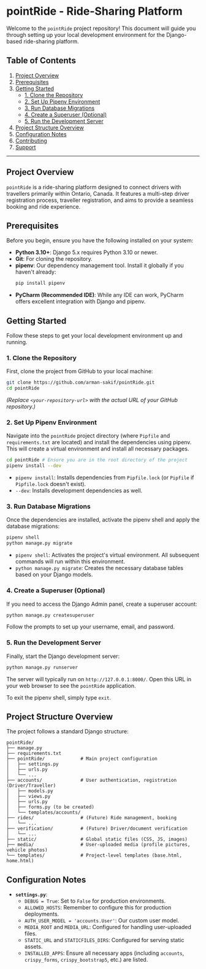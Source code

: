 # pointRide - Ride-Sharing Platform

Welcome to the `pointRide` project repository! This document will guide you through setting up your local development environment for the Django-based ride-sharing platform.

## Table of Contents

1.  [Project Overview](#project-overview)
2.  [Prerequisites](#prerequisites)
3.  [Getting Started](#getting-started)
    * [1. Clone the Repository](#1-clone-the-repository)
    * [2. Set Up Pipenv Environment](#2-set-up-pipenv-environment)
    * [3. Run Database Migrations](#3-run-database-migrations)
    * [4. Create a Superuser (Optional)](#4-create-a-superuser-optional)
    * [5. Run the Development Server](#5-run-the-development-server)
4.  [Project Structure Overview](#project-structure-overview)
5.  [Configuration Notes](#configuration-notes)
6.  [Contributing](#contributing)
7.  [Support](#support)

---

## Project Overview

`pointRide` is a ride-sharing platform designed to connect drivers with travellers primarily within Ontario, Canada. It features a multi-step driver registration process, traveller registration, and aims to provide a seamless booking and ride experience.

## Prerequisites

Before you begin, ensure you have the following installed on your system:

* **Python 3.10+**: Django 5.x requires Python 3.10 or newer.
* **Git**: For cloning the repository.
* **pipenv**: Our dependency management tool. Install it globally if you haven't already:
    ```bash
    pip install pipenv
    ```
* **PyCharm (Recommended IDE)**: While any IDE can work, PyCharm offers excellent integration with Django and pipenv.

## Getting Started

Follow these steps to get your local development environment up and running.

### 1. Clone the Repository

First, clone the project from GitHub to your local machine:

```bash
git clone https://github.com/arman-sakif/pointRide.git
cd pointRide
```
*(Replace `<your-repository-url>` with the actual URL of your GitHub repository.)*

### 2. Set Up Pipenv Environment

Navigate into the `pointRide` project directory (where `Pipfile` and `requirements.txt` are located) and install the dependencies using pipenv. This will create a virtual environment and install all necessary packages.

```bash
cd pointRide # Ensure you are in the root directory of the project
pipenv install --dev
```
* `pipenv install`: Installs dependencies from `Pipfile.lock` (or `Pipfile` if `Pipfile.lock` doesn't exist).
* `--dev`: Installs development dependencies as well.

### 3. Run Database Migrations

Once the dependencies are installed, activate the pipenv shell and apply the database migrations:

```bash
pipenv shell
python manage.py migrate
```
* `pipenv shell`: Activates the project's virtual environment. All subsequent commands will run within this environment.
* `python manage.py migrate`: Creates the necessary database tables based on your Django models.

### 4. Create a Superuser (Optional)

If you need to access the Django Admin panel, create a superuser account:

```bash
python manage.py createsuperuser
```
Follow the prompts to set up your username, email, and password.

### 5. Run the Development Server

Finally, start the Django development server:

```bash
python manage.py runserver
```
The server will typically run on `http://127.0.0.1:8000/`. Open this URL in your web browser to see the `pointRide` application.

To exit the pipenv shell, simply type `exit`.

## Project Structure Overview

The project follows a standard Django structure:

```
pointRide/
├── manage.py
├── requirements.txt
├── pointRide/             # Main project configuration
│   ├── settings.py
│   ├── urls.py
│   └── ...
├── accounts/              # User authentication, registration (Driver/Traveller)
│   ├── models.py
│   ├── views.py
│   ├── urls.py
│   ├── forms.py (to be created)
│   └── templates/accounts/
├── rides/                 # (Future) Ride management, booking
│   └── ...
├── verification/          # (Future) Driver/document verification
│   └── ...
├── static/                # Global static files (CSS, JS, images)
├── media/                 # User-uploaded media (profile pictures, vehicle photos)
└── templates/             # Project-level templates (base.html, home.html)
```

## Configuration Notes

* **`settings.py`**:
    * `DEBUG = True`: Set to `False` for production environments.
    * `ALLOWED_HOSTS`: Remember to configure this for production deployments.
    * `AUTH_USER_MODEL = 'accounts.User'`: Our custom user model.
    * `MEDIA_ROOT` and `MEDIA_URL`: Configured for handling user-uploaded files.
    * `STATIC_URL` and `STATICFILES_DIRS`: Configured for serving static assets.
    * `INSTALLED_APPS`: Ensure all necessary apps (including `accounts`, `crispy_forms`, `crispy_bootstrap5`, etc.) are listed.
